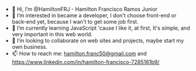 - 👋 Hi, I’m @HamiltonFRJ - Hamilton Francisco Ramos Junior
- 👀 I’m interested in became a developer, I don't choose front-end or back-end yet, because I wan't to get some job first.
- 🌱 I’m currently learning JavaScript 'cause I like it, at first, It's simple, and very important in this web world. 
- 💞️ I’m looking to collaborate on web sites and projects, maybe start my own business.
- 📫 How to reach me: hamilton.franc50@gmail.com and https://www.linkedin.com/in/hamilton-francisco-7285161b9/

<!---
HamiltonFRJ/HamiltonFRJ is a ✨ special ✨ repository because its `README.md` (this file) appears on your GitHub profile.
You can click the Preview link to take a look at your changes.
--->
